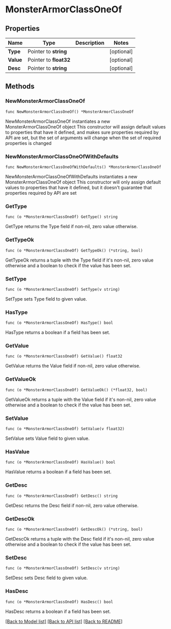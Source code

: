 # MonsterArmorClassOneOf

## Properties

Name | Type | Description | Notes
------------ | ------------- | ------------- | -------------
**Type** | Pointer to **string** |  | [optional] 
**Value** | Pointer to **float32** |  | [optional] 
**Desc** | Pointer to **string** |  | [optional] 

## Methods

### NewMonsterArmorClassOneOf

`func NewMonsterArmorClassOneOf() *MonsterArmorClassOneOf`

NewMonsterArmorClassOneOf instantiates a new MonsterArmorClassOneOf object
This constructor will assign default values to properties that have it defined,
and makes sure properties required by API are set, but the set of arguments
will change when the set of required properties is changed

### NewMonsterArmorClassOneOfWithDefaults

`func NewMonsterArmorClassOneOfWithDefaults() *MonsterArmorClassOneOf`

NewMonsterArmorClassOneOfWithDefaults instantiates a new MonsterArmorClassOneOf object
This constructor will only assign default values to properties that have it defined,
but it doesn't guarantee that properties required by API are set

### GetType

`func (o *MonsterArmorClassOneOf) GetType() string`

GetType returns the Type field if non-nil, zero value otherwise.

### GetTypeOk

`func (o *MonsterArmorClassOneOf) GetTypeOk() (*string, bool)`

GetTypeOk returns a tuple with the Type field if it's non-nil, zero value otherwise
and a boolean to check if the value has been set.

### SetType

`func (o *MonsterArmorClassOneOf) SetType(v string)`

SetType sets Type field to given value.

### HasType

`func (o *MonsterArmorClassOneOf) HasType() bool`

HasType returns a boolean if a field has been set.

### GetValue

`func (o *MonsterArmorClassOneOf) GetValue() float32`

GetValue returns the Value field if non-nil, zero value otherwise.

### GetValueOk

`func (o *MonsterArmorClassOneOf) GetValueOk() (*float32, bool)`

GetValueOk returns a tuple with the Value field if it's non-nil, zero value otherwise
and a boolean to check if the value has been set.

### SetValue

`func (o *MonsterArmorClassOneOf) SetValue(v float32)`

SetValue sets Value field to given value.

### HasValue

`func (o *MonsterArmorClassOneOf) HasValue() bool`

HasValue returns a boolean if a field has been set.

### GetDesc

`func (o *MonsterArmorClassOneOf) GetDesc() string`

GetDesc returns the Desc field if non-nil, zero value otherwise.

### GetDescOk

`func (o *MonsterArmorClassOneOf) GetDescOk() (*string, bool)`

GetDescOk returns a tuple with the Desc field if it's non-nil, zero value otherwise
and a boolean to check if the value has been set.

### SetDesc

`func (o *MonsterArmorClassOneOf) SetDesc(v string)`

SetDesc sets Desc field to given value.

### HasDesc

`func (o *MonsterArmorClassOneOf) HasDesc() bool`

HasDesc returns a boolean if a field has been set.


[[Back to Model list]](../README.md#documentation-for-models) [[Back to API list]](../README.md#documentation-for-api-endpoints) [[Back to README]](../README.md)


